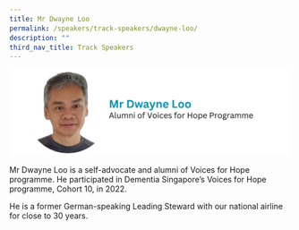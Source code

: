 ```yaml
---
title: Mr Dwayne Loo
permalink: /speakers/track-speakers/dwayne-loo/
description: ""
third_nav_title: Track Speakers
---
```

<div style="display: flex; flex-wrap: wrap;">
  <div style="flex-basis: 100%; max-width: 100%;">
    <img alt="track speakers 1" src="/images/SpeakersPhoto/dwayneloo.png">
  </div>
	</div>
	
Mr Dwayne Loo is a self-advocate and alumni of Voices for Hope programme. He participated in Dementia Singapore’s Voices for Hope programme, Cohort 10, in 2022.

He is a former German-speaking Leading Steward with our national airline for close to 30 years.